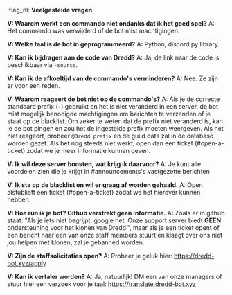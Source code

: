 :flag_nl: **Veelgestelde vragen**

**V: Waarom werkt een commando niet ondanks dat ik het goed spel?** A: Het commando was verwijderd of de bot mist machtigingen.

**V: Welke taal is de bot in geprogrammeerd?** A: Python, discord.py library.

**V: Kan ik bijdragen aan de code van Dredd?** A: Ja, de link naar de code is beschikbaar via `-source`.

**V: Kan ik de afkoeltijd van de commando's verminderen?** A: Nee. Ze zijn er voor een reden.

**V: Waarom reageert de bot niet op de commando's?** A: Als je de correcte standaard prefix (`-`) gebruikt en het is niet veranderd in een server, de bot mist mogelijk benodigde machtigingen om berichten te verzenden of je staat op de blacklist. Om zeker te weten dat de prefix niet veranderd is, kan je de bot pingen en zou het de ingestelde prefix moeten weergeven. Als het niet reageert, probeer `@Dredd prefix` en de guild data zal in de database worden gezet. Als het nog steeds niet werkt, open dan een ticket (#open-a-ticket) zodat we je meer informatie kunnen geven.

**V: Ik wil deze server boosten, wat krijg ik daarvoor?** A: Je kunt alle voordelen zien die je krijgt in #announcements's vastgezette berichten

**V: Ik sta op de blacklist en wil er graag af worden gehaald.** A: Open alstublieft een ticket (#open-a-ticket) zodat we het hierover kunnen hebben.

**V: Hoe run ik je bot? Github verstrekt geen informatie.** A: Zoals er in github staat: "Als je iets niet begrijpt, google het. Onze support server biedt **GEEN** ondersteuning voor het klonen van Dredd.", maar als je een ticket opent of een bericht naar een van onze staff members stuurt en klaagt over ons niet jou helpen met klonen, zal je gebanned worden.

**V: Zijn de staffsolicitaties open?** A: Probeer je geluk hier: <https://dredd-bot.xyz/apply>

**V: Kan ik vertaler worden?** A: Ja, natuurlijk! DM een van onze managers of stuur hier een verzoek voor je taal: https://translate.dredd-bot.xyz